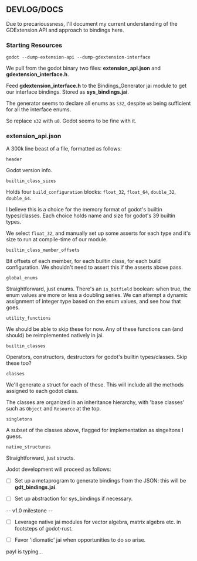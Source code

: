 ## DEVLOG/DOCS

Due to precarioussness, I'll document my current understanding of the GDExtension API and approach to bindings here.

### Starting Resources
```
godot --dump-extension-api --dump-gdextension-interface
```
We pull from the godot binary two files: **extension_api.json** and **gdextension_interface.h**.

Feed **gdextension_interface.h** to the Bindings_Generator jai module to get our interface bindings. Stored as **sys_bindings.jai**. 

The generator seems to declare all enums as `s32`, despite `u8` being sufficient for all the interface enums. 

So replace `s32` with `u8`. Godot seems to be fine with it.

### extension_api.json

A 300k line beast of a file, formatted as follows:

`header`

Godot version info.

`builtin_class_sizes`

Holds four `build_configuration` blocks: `float_32`, `float_64`, `double_32`, `double_64`.

I believe this is a choice for the memory format of godot's builtin types/classes. Each choice holds name and size for godot's 39 builtin types.

We select `float_32`, and manually set up some asserts for each type and it's size to run at compile-time of our module.

`builtin_class_member_offsets`

Bit offsets of each member, for each builtin class, for each build configuration. We shouldn't need to assert this if the asserts above pass.

`global_enums`

Straightforward, just enums. There's an `is_bitfield` boolean: when true, the enum values are more or less a doubling series. We can attempt a dynamic assignment of integer type based on the enum values, and see how that goes.

`utility_functions`

We should be able to skip these for now. Any of these functions can (and should) be reimplemented natively in jai.

`builtin_classes`

Operators, constructors, destructors for godot's builtin types/classes. Skip these too?

`classes`

We'll generate a struct for each of these. This will include all the methods assigned to each godot class.

The classes are organized in an inheritance hierarchy, with 'base classes' such as `Object` and `Resource` at the top.

`singletons`

A subset of the classes above, flagged for implementation as singeltons I guess.

`native_structures`

Straightforward, just structs.

Jodot development will proceed as follows:

- [ ] Set up a metaprogram to generate bindings from the JSON: this will be **gdt_bindings.jai**.

- [ ] Set up abstraction for sys_bindings if necessary.

-- v1.0 milestone --

- [ ] Leverage native jai modules for vector algebra, matrix algebra etc. in footsteps of godot-rust.

- [ ] Favor 'idiomatic' jai when opportunities to do so arise.

payl is typing...
